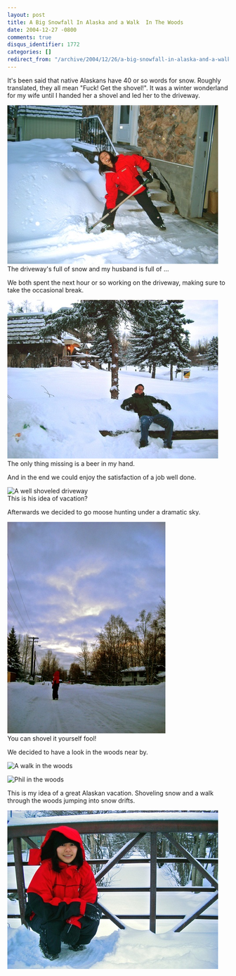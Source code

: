 ```yaml
---
layout: post
title: A Big Snowfall In Alaska and a Walk  In The Woods
date: 2004-12-27 -0800
comments: true
disqus_identifier: 1772
categories: []
redirect_from: "/archive/2004/12/26/a-big-snowfall-in-alaska-and-a-walk-in-the-woods.aspx/"
---
```


It's been said that native Alaskans have 40 or so words for snow.
Roughly translated, they all mean "Fuck! Get the shovel!". It was a
winter wonderland for my wife until I handed her a shovel and led her to
the driveway.

![Akumi Shoveling The Driveway](/images/AkumiShoveling.jpg) \
The driveway's full of snow and my husband is full of ...

We both spent the next hour or so working on the driveway, making sure
to take the occasional break.

![Phil taking a break](/images/PhilTakesABreak.jpg) \
The only thing missing is a beer in my hand.

And in the end we could enjoy the satisfaction of a job well done.

![A well shoveled driveway](/images/JobWellDone.jpg) \
This is his idea of vacation?

Afterwards we decided to go moose hunting under a dramatic sky.

![A dramatic sky](/images/DramaticSky.jpg) \
You can shovel it yourself fool!

We decided to have a look in the woods near by.

![A walk in the woods](/images/WalkInTheWoods.jpg)

![Phil in the woods](/images/PhilInTheWoods.jpg)

This is my idea of a great Alaskan vacation. Shoveling snow and a walk
through the woods jumping into snow drifts.

![Akumi in the woods](/images/AkumiOnABridge.jpg)

